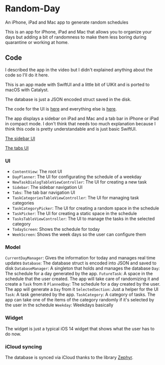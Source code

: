 # Random-Day

An iPhone, iPad and Mac app to generate random schedules 

This is an app for iPhone, iPad and Mac that allows you to organize your days but adding a bit of randomness to make them less boring during quarantine or working at home.

## Code

I described the app in the video but I didn't explained anything about the code so I'll do it here.

This is an app made with SwiftUI and a little bit of UIKit and is ported to macOS with Catalyst.

The database is just a JSON encoded struct saved in the disk.

The code for the UI is [here](https://github.com/ColdGrub1384/Random-Day/tree/main/Random%20Day/UI) and everything else is [here](https://github.com/ColdGrub1384/Random-Day/tree/main/Random%20Day/Model).

The app displays a sidebar on iPad and Mac and a tab bar in iPhone or iPad in compact mode. I don't think that needs too much explanation because I think this code is pretty understandable and is just basic SwiftUI.

[The sidebar UI](https://github.com/ColdGrub1384/Random-Day/blob/main/Random%20Day/UI/Sidebar.swift)

[The tabs UI](https://github.com/ColdGrub1384/Random-Day/blob/main/Random%20Day/UI/Sidebar.swift)

### UI

- `ContentView`: The root UI
- `DayPlanner`: The UI for configurating the schedule of a weekday
- `NewTaskDialogTableViewController`: The UI for creating a new task
- `Sidebar`: The sidebar navigation UI
- `Tabs`: The tab bar navigation UI
- `TaskCategoriesTableViewController`: The UI for managing task categories
- `TaskCategoryPicker`: The UI for creating a random space in the schedule
- `TaskPicker`: The UI for creating a static space in the schedule
- `TasksTableViewController`: The UI to manage the tasks in the selected category
- `TodayScreen`: Shows the schedule for today
- `WeekScreen`: Shows the week days so the user can configure them

### Model

`CurrentDayManager`: Gives the information for today and manages real time updates
`Database`: The database struct is encoded into JSON and saved to disk
`DatabaseManager`: A singleton that holds and manages the database
`Day`: The schedule for a day generated by the app.
`FutureTask`: A space in the schedule that the user created. The app will take care of randomizing it and create a `Task` from it
`PlannedDay`: The schedule for a day created by the user. The app will generate a `Day` from it
`SelectedSection`: Just a helper for the UI
`Task`: A task generated by the app.
`TaskCategory`: A category of tasks. The app can take one of the items of the category randomly if it's selected by the user in the schedule
`Weekday`: Weekdays basically

### Widget

The widget is just a typical iOS 14 widget that shows what the user has to do now.

### iCloud syncing

The database is synced via iCloud thanks to the library [Zephyr](https://github.com/ArtSabintsev/Zephyr/tree/591cba54b141b951f1c89de33d9bb15561dbba64).
